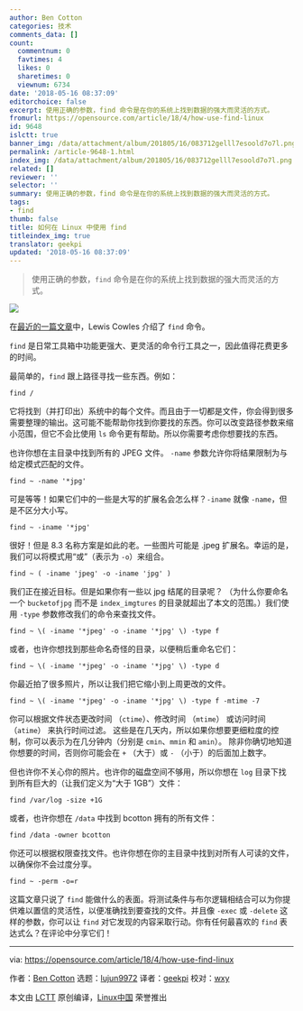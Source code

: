 ```yaml
---
author: Ben Cotton
categories: 技术
comments_data: []
count:
  commentnum: 0
  favtimes: 4
  likes: 0
  sharetimes: 0
  viewnum: 6734
date: '2018-05-16 08:37:09'
editorchoice: false
excerpt: 使用正确的参数，find 命令是在你的系统上找到数据的强大而灵活的方式。
fromurl: https://opensource.com/article/18/4/how-use-find-linux
id: 9648
islctt: true
banner_img: /data/attachment/album/201805/16/083712gelll7esoold7o7l.png
permalink: /article-9648-1.html
index_img: /data/attachment/album/201805/16/083712gelll7esoold7o7l.png.thumb.jpg
related: []
reviewer: ''
selector: ''
summary: 使用正确的参数，find 命令是在你的系统上找到数据的强大而灵活的方式。
tags:
- find
thumb: false
title: 如何在 Linux 中使用 find
titleindex_img: true
translator: geekpi
updated: '2018-05-16 08:37:09'
---
```



> 
> 使用正确的参数，`find` 命令是在你的系统上找到数据的强大而灵活的方式。
> 
> 
> 


![](/data/attachment/album/201805/16/083712gelll7esoold7o7l.png)


在[最近的一篇文章](/article-9585-1.html)中，Lewis Cowles 介绍了 `find` 命令。


`find` 是日常工具箱中功能更强大、更灵活的命令行工具之一，因此值得花费更多的时间。


最简单的，`find` 跟上路径寻找一些东西。例如：



```
find /

```

它将找到（并打印出）系统中的每个文件。而且由于一切都是文件，你会得到很多需要整理的输出。这可能不能帮助你找到你要找的东西。你可以改变路径参数来缩小范围，但它不会比使用 `ls` 命令更有帮助。所以你需要考虑你想要找的东西。


也许你想在主目录中找到所有的 JPEG 文件。 `-name` 参数允许你将结果限制为与给定模式匹配的文件。



```
find ~ -name '*jpg'

```

可是等等！如果它们中的一些是大写的扩展名会怎么样？`-iname` 就像 `-name`，但是不区分大小写。



```
find ~ -iname '*jpg'

```

很好！但是 8.3 名称方案是如此的老。一些图片可能是 .jpeg 扩展名。幸运的是，我们可以将模式用“或”（表示为 `-o`）来组合。



```
find ~ ( -iname 'jpeg' -o -iname 'jpg' )

```

我们正在接近目标。但是如果你有一些以 jpg 结尾的目录呢？ （为什么你要命名一个 `bucketofjpg` 而不是 `index_imgtures` 的目录就超出了本文的范围。）我们使用 `-type` 参数修改我们的命令来查找文件。



```
find ~ \( -iname '*jpeg' -o -iname '*jpg' \) -type f

```

或者，也许你想找到那些命名奇怪的目录，以便稍后重命名它们：



```
find ~ \( -iname '*jpeg' -o -iname '*jpg' \) -type d

```

你最近拍了很多照片，所以让我们把它缩小到上周更改的文件。



```
find ~ \( -iname '*jpeg' -o -iname '*jpg' \) -type f -mtime -7

```

你可以根据文件状态更改时间 （`ctime`）、修改时间 （`mtime`） 或访问时间 （`atime`） 来执行时间过滤。 这些是在几天内，所以如果你想要更细粒度的控制，你可以表示为在几分钟内（分别是 `cmin`、`mmin` 和 `amin`）。 除非你确切地知道你想要的时间，否则你可能会在 `+` （大于）或 `-` （小于）的后面加上数字。


但也许你不关心你的照片。也许你的磁盘空间不够用，所以你想在 `log` 目录下找到所有巨大的（让我们定义为“大于 1GB”）文件：



```
find /var/log -size +1G

```

或者，也许你想在 `/data` 中找到 bcotton 拥有的所有文件：



```
find /data -owner bcotton

```

你还可以根据权限查找文件。也许你想在你的主目录中找到对所有人可读的文件，以确保你不会过度分享。



```
find ~ -perm -o=r

```

这篇文章只说了 `find` 能做什么的表面。将测试条件与布尔逻辑相结合可以为你提供难以置信的灵活性，以便准确找到要查找的文件。并且像 `-exec` 或 `-delete` 这样的参数，你可以让 `find` 对它发现的内容采取行动。你有任何最喜欢的 `find` 表达式么？在评论中分享它们！




---


via: <https://opensource.com/article/18/4/how-use-find-linux>


作者：[Ben Cotton](https://opensource.com/users/bcotton) 选题：[lujun9972](https://github.com/lujun9972) 译者：[geekpi](https://github.com/geekpi) 校对：[wxy](https://github.com/wxy)


本文由 [LCTT](https://github.com/LCTT/TranslateProject) 原创编译，[Linux中国](https://linux.cn/) 荣誉推出